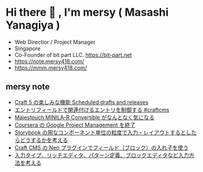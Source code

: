 # Hi there 👋 , I'm mersy ( Masashi Yanagiya )

- Web Directior / Project Manager
- Singapore
- Co-Founder of bit part LLC. https://bit-part.net
- https://note.mersy418.com/
- https://mmm.mersy418.com/

## mersy note
<!-- BLOG-POST-LIST:START -->
- [Craft 5 の楽しみな機能 Scheduled drafts and releases](https://note.mersy418.com/article/craft-5-cheduled-drafts-and-releases?utm_source=feed)
- [エントリフィールドで関連付けるエントリを制御する #craftcms](https://note.mersy418.com/article/relation-specific-level-entry?utm_source=feed)
- [Majestouch MINILA-R Convertible がなんとなく気になる](https://note.mersy418.com/article/majestouch-minila-r-convertible?utm_source=feed)
- [Coursera の Google Project Management を終了](https://note.mersy418.com/article/coursera-google-project-management-certificate?utm_source=feed)
- [Storybook の用なコンポーネント単位の粒度で入力・レイアウトするとしたらどうするかを考える](https://note.mersy418.com/article/storybook-craftcms-neo?utm_source=feed)
- [Craft CMS の Neo プラグインでフィールド（ブロック）の入れ子を使う](https://note.mersy418.com/article/craftcms-plugin-neo?utm_source=feed)
- [入力タイプ、リッチエディタ、パターン定義、ブロックエディタなど入力方法を考える](https://note.mersy418.com/article/entry-type-pattern?utm_source=feed)
<!-- BLOG-POST-LIST:END -->
